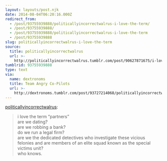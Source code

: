 ```yaml
---
layout: layouts/post.njk
date: 2014-08-04T06:20:16.000Z
redirect_from:
  - /post/93755939888/politicallyincorrectwalrus-i-love-the-term/
  - /post/93755939888/
  - /post/93755939888/politicallyincorrectwalrus-i-love-the-term
  - /post/93755939888
slug: politicallyincorrectwalrus-i-love-the-term
source:
  title: politicallyincorrectwalrus
  url: >-
    http://politicallyincorrectwalrus.tumblr.com/post/90627871675/i-love-the-term-partners-are-we-dating-are-we
tumblrid: 93755939888
type: text
via:
  name: dextronoms
  title: Team Angry Co-Pilots
  url: >-
    http://dextronoms.tumblr.com/post/93727214068/politicallyincorrectwalrus-i-love-the-term
---
```

<p><a class="tumblr_blog" href="http://politicallyincorrectwalrus.tumblr.com/post/90627871675/i-love-the-term-partners-are-we-dating-are-we">politicallyincorrectwalrus</a>:</p>
<blockquote>
<p>i love the term “partners”<br/> are we dating?<br/> are we robbing a bank?<br/> do we run a legal firm?<br/> are we the dedicated detectives who investigate these vicious felonies and are members of an elite squad known as the special victims unit?<br/> who knows.</p>
</blockquote>
